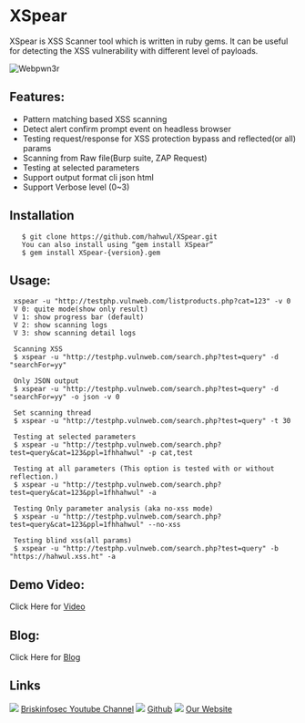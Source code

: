 XSpear
============
XSpear is XSS Scanner tool which is written in ruby gems. It can be useful for detecting the XSS vulnerability with different level of payloads.

![Webpwn3r](https://briskinfosec.com//assets/tooloftheday/Copy_of_Briskinfosec_TOD_Latest_samples_6.jpg)

Features:
-----------------
- Pattern matching based XSS scanning
- Detect alert confirm prompt event on headless browser
- Testing request/response for XSS protection bypass and reflected(or all) params
- Scanning from Raw file(Burp suite, ZAP Request)
- Testing at selected parameters
- Support output format cli json html
- Support Verbose level (0~3)


Installation
----------------
       $ git clone https://github.com/hahwul/XSpear.git
       You can also install using “gem install XSpear” 
       $ gem install XSpear-{version}.gem


Usage:
-----------------
     xspear -u "http://testphp.vulnweb.com/listproducts.php?cat=123" -v 0
     V 0: quite mode(show only result)
     V 1: show progress bar (default)
     V 2: show scanning logs
     V 3: show scanning detail logs
     
     Scanning XSS
     $ xspear -u "http://testphp.vulnweb.com/search.php?test=query" -d "searchFor=yy"
     
     Only JSON output
     $ xspear -u "http://testphp.vulnweb.com/search.php?test=query" -d "searchFor=yy" -o json -v 0
     
     Set scanning thread
     $ xspear -u "http://testphp.vulnweb.com/search.php?test=query" -t 30
     
     Testing at selected parameters
     $ xspear -u "http://testphp.vulnweb.com/search.php?test=query&cat=123&ppl=1fhhahwul" -p cat,test
     
     Testing at all parameters (This option is tested with or without reflection.)
     $ xspear -u "http://testphp.vulnweb.com/search.php?test=query&cat=123&ppl=1fhhahwul" -a
     
     Testing Only parameter analysis (aka no-xss mode)
     $ xspear -u "http://testphp.vulnweb.com/search.php?test=query&cat=123&ppl=1fhhahwul" --no-xss
     
     Testing blind xss(all params)
     $ xspear -u "http://testphp.vulnweb.com/search.php?test=query" -b "https://hahwul.xss.ht" -a


Demo Video:
-----------------
Click Here for [Video](https://www.youtube.com/watch?v=bmN0ZF9ejCc "Video")

Blog: 
--------------
Click Here for [Blog](https://briskinfosec.com/tooloftheday/toolofthedaydetail/XSpear "Blog")

Links
----------------
![ ](https://img.icons8.com/color/15/000000/youtube-play.png) [Briskinfosec Youtube Channel](https://www.youtube.com/channel/UCcPmqqYETcO_7-6p_uUsF1w "Briskinfosec Youtube Channel")
 ![ ](https://img.icons8.com/glyph-neue/15/000000/github.png) [Github](https://github.com/briskinfosec "Github") 
![ ](https://img.icons8.com/ios/15/000000/internet--v2.png) [Our Website](https://www.briskinfosec.com/ "Our Website")
